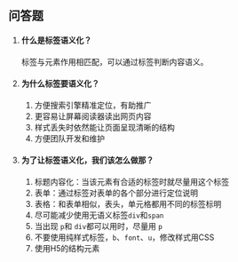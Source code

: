 ## 问答题

1. #### 什么是标签语义化？

   标签与元素作用相匹配，可以通过标签判断内容语义。

2. #### 为什么标签要语义化？

   1. 方便搜索引擎精准定位，有助推广
   2. 更容易让屏幕阅读器读出网页内容
   3. 样式丢失时依然能让页面呈现清晰的结构
   4. 方便团队开发和维护

3. #### 为了让标签语义化，我们该怎么做那？

   1. 标题内容化：当该元素有合适的标签时就尽量用这个标签
   2. 表单：通过标签对表单的各个部分进行定位说明
   3. 表格：和表单相似，表头，单元格都用不同的标签标明
   4. 尽可能减少使用无语义标签`div`和`span`
   5. 当出现 `p`和 `div`都可以用时，尽量用 `p`
   6. 不要使用纯样式标签，`b`、`font`、`u`，修改样式用CSS
   7. 使用H5的结构元素


